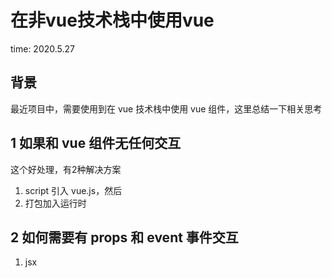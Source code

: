 # 在非vue技术栈中使用vue

time: 2020.5.27

## 背景

最近项目中，需要使用到在 vue 技术栈中使用 vue 组件，这里总结一下相关思考

## 1 如果和 vue 组件无任何交互

这个好处理，有2种解决方案  
1. script 引入 vue.js，然后
2. 打包加入运行时

## 2 如何需要有 props 和 event 事件交互

1. jsx
